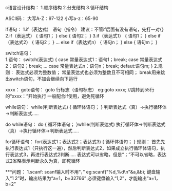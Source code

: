 c语言设计结构：
  1.顺序结构
  2.分支结构
  3.循环结构

ASCII码：
	大写A-Z：97-122
	小写a-z：65-90

if语句：
	1.if（表达式）
    语句（指令）
    建议：不管if后面有没有语句，先打一对{}
	2.if（表达式）
    {
      语句1；
    }
    else
    {
      语句2；
    }
	3.if（表达式1）
    {
      语句1；
    }
    else if（表达式2）
    {
      语句2；
    }
    ...
    else if（表达式n）
    {
      语句n；
    }
    else
    {
      语句m；
    }

switch语句：	
	1.语句：
		switch(表达式)
		{
 			case 常量表达式1：语句1；break;
	 		case 常量表达式2：语句2；break;
    	         ...
		 	case 常量表达式n：语句n；break;
	 		defaut:语句m;
		}
	2.规则：
 		表达式必须为整数值；
	 	常量表达式也必须为整数且不可相同；
	 	break用来跳出switch语句，不加会继续向下运行

xxxx：
goto语句：
	goto 行标志（语句标志）
 		eg:goto xxxx;  //跳转到55行的“xxxx：”开始执行
	一般配合if使用，避免死循环

while语句：
	while(判断表达式)
	{
		循环体语句；
	}
	判断表达式（真）→执行循环体→判断表达式.....

do while语句：
	do
 	{
		循环体语句；
	}while(判断表达式)
 	执行循环体→判断表达式（真）→执行循环体→判断表达式.....

for循环语句：
	for(表达式1；表达式2；表达式3)
 	{
		循环体语句；
	}
 	规则：
		首先先执行表达式1（只执行这一遍），然后判断表达式2，如果成立执行循环体语句，执行表达式3，再进行表达式2判断.....
		表达式可以省略，但是“；”不可以省略，表达式2省略表示判断永久为真，即死循环


***问题：
	1.scanf:
 		scanf输入时不用“，”
	 		eg:scanf("%d,%d\n"&a,&b);
				键盘输入“1 2”时，输出结果为“a=1，b=32766”
				必须键盘输入“1,2”，才能输出“a=1，b=2”
